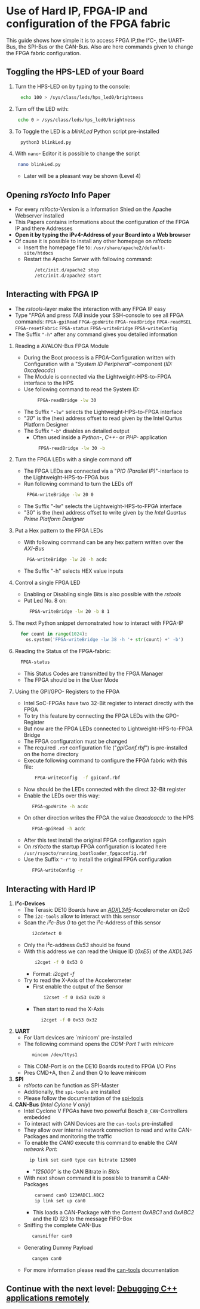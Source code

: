 # Use of Hard IP, FPGA-IP and configuration of the FPGA fabric
This guide shows how simple it is to access FPGA IP,the I²C-, the UART-Bus, the SPI-Bus or the CAN-Bus.
Also are here commands given to change the FPGA fabric configuration.

## Toggling the HPS-LED of your Board
1. Turn the HPS-LED on by typing to the console:
    ```bash
      echo 100 > /sys/class/leds/hps_led0/brightness
    ```
2.  Turn off the LED with:
    ```bash
     echo 0 > /sys/class/leds/hps_led0/brightness
    ```
3. To Toggle the LED is a *blinkLed* Python script pre-installed
    ```bash 
      python3 blinkLed.py
    ```
4. With `nano`- Editor it is possible to change the script
    ```bash 
     nano blinkLed.py
   ```
   * Later will be a pleasant way be shown (Level 4) 
   
## Opening *rsYocto* Info Paper 
  * For every *rsYocto*-Version is a Information Shied on the Apache Webserver installed
  * This Papers contains informations about the configuration of the FPGA IP and there Addresses 
  * **Open it by typing the iPv4-Address of your Board into a Web browser**
  * Of cause it is possible  to install any other homepage on *rsYocto*
     * Insert the homepage file to: `/usr/share/apache2/default-site/htdocs`
     * Restart the Apache Server with following command:
        ````bash
            /etc/init.d/apache2 stop
            /etc/init.d/apache2 start
        ````
## Interacting with FPGA IP
  * The *rstools*-layer make the interaction with any FPGA IP easy
  * Type "*FPGA* and press *TAB* inside your SSH-console to see all FPGA commands:
  `FPGA-gpiRead` `FPGA-gpoWrite` `FPGA-readBridge` `FPGA-readMSEL` `FPGA-resetFabric`
  `FPGA-status` `FPGA-writeBridge` `FPGA-writeConfig`
  * The Suffix `"-h"` after any command gives you detailed information   
  
  1. Reading a AVALON-Bus FPGA Module
      * During the Boot process is a FPGA-Configuration written with Configuration with a "*System ID Peripheral*"-component (*ID: 0xcafeacdc*)
      * The Module is connected via the Lightweight-HPS-to-FPGA interface to the HPS
      * Use following command to read the System ID:
        ```bash
             FPGA-readBridge -lw 30
        ```
      * The Suffix `"-lw"` selects the Lightweight-HPS-to-FPGA interface
      * "*30*" is the (hex) address offset to read given by the Intel Qurtus Platform Designer
      * The Suffix `"-b"` disables an detailed output
        * Often used inside a *Python-*, *C++-* or *PHP-* application
           ```bash
             FPGA-readBridge -lw 30 -b
           ```
  2. Turn the FPGA LEDs with a single command off
      * The FPGA LEDs are connected via a "*PIO (Parallel IP)*"-interface to the Lightweight-HPS-to-FPGA bus
      * Run following command to turn the LEDs off
          ```bash
           FPGA-writeBridge -lw 20 0
          ```
      * The Suffix "-lw" selects the Lightweight-HPS-to-FPGA interface
      * "30" is the (hex) address offset to write given by the *Intel Quartus Prime Platform Designer*
      
  3. Put a Hex pattern to the FPGA LEDs
      * With following command can be any hex pattern written over the *AXI-Bus* 
        ```bash
         PGA-writeBridge -lw 20 -h acdc
        ```
       * The Suffix "-h" selects HEX value inputs 
  4. Control a single FPGA LED
      * Enabling or Disabling single Bits is also possible with the *rstools* 
      * Put Led No. 8 on:  
         ```bash
           FPGA-writeBridge -lw 20 -b 8 1
         ```
  5. The next Python snippet demonstrated how to interact with FPGA-IP 
        ````python
          for count in range(1024):
            os.system('FPGA-writeBridge -lw 38 -h '+ str(count) +' -b')
        ````
  6. Reading the Status of the FPGA-fabric:
        ```bash
          FPGA-status
        ````
      * This Status Codes are transmitted by the FPGA Manager
      * The FPGA should be in the User Mode
7. Using the GPI/GPO- Registers to the FPGA 
    * Intel SoC-FPGAs have two 32-Bit register to interact directly with the FPGA 
    * To try this feature by connecting the FPGA LEDs with the GPO-Register
    * But now are the FPGA LEDs connected to Lightweight-HPS-to-FPGA Bridge
    * The FPGA configuration must be changed
    * The required `.rbf` configuration file ("*gpiConf.rbf*") is pre-installed on the home directory
    * Execute following command to configure the FPGA fabric with this file:
        ```bash
            FPGA-writeConfig  -f gpiConf.rbf
        ```
    * Now should be the LEDs connected with the direct 32-Bit register
    * Enable the LEDs over this way:
        ```bash
           FPGA-gpoWrite -h acdc
        ```
    * On other direction writes the FPGA the value *0xacdcacdc* to the HPS
        ```bash
           FPGA-gpiRead -h acdc
        ```
     * After this test install the original FPGA configuration again
     * On *rsYocto* the startup FPGA configuration is located here `/usr/rsyocto/running_bootloader_fpgaconfig.rbf`
     * Use the Suffix `"-r"` to install the original FPGA configuration 
        ```bash
           FPGA-writeConfig -r 
        ```
 ## Interacting with Hard IP
1. **I²c-Devices** 
    * The Terasic DE10 Boards have an [*ADXL345*](https://www.analog.com/en/products/adxl345.html)-Accelerometer on i2c0
    * The `i2c-tools` allow to interact with this sensor
    * Scan the *i²c-Bus 0* to get the i²c-Address of this sensor 
        ```bash
           i2cdetect 0 
        ```
    * Only the i²c-address *0x53* should be found
    * With this address we can read the Unique ID (*0xE5*) of the *AXDL345*
        ```bash
            i2cget -f 0 0x53 0
        ```
        * Format: *i2cget -f <Bus Number> <i2c-Addess> <Address>*
    * Try to read the X-Axis of the Accelerometer
        *   First enable the output of the Sensor
            ```bash
                i2cset -f 0 0x53 0x2D 8
            ```
        *   Then start to read the X-Axis
            ```bash
               i2cget -f 0 0x53 0x32
            ```
2. **UART**     
    * For Uart devices are `minicom' pre-installed
    * The following command opens the *COM-Port 1* with *minicom*
         ```bash
            mincom /dev/ttys1
         ```
    * This COM-Port is on the DE10 Boards routed to FPGA I/O Pins
    * Pres CMD+A, then Z and then Q to leave minicom 
3. **SPI**
    * *rsYocto* can be function as SPI-Master 
    * Additionally, the `spi-tools` are installed
    * Please follow the documentation of the [spi-tools](https://github.com/cpb-/spi-tools)
4. **CAN-Bus** (*Intel Cylone V only*)
    * Intel Cyclone V FPGAs have two powerful Bosch `D_CAN`-Controllers embedded
    * To interact with CAN Devices are the `can-tools` pre-installed
    * They allow over internal network connection to read and write CAN-Packages and monitoring the traffic 
    * To enable the *CAN0* execute this command to enable the *CAN network Port*:
        ```bash
          ip link set can0 type can bitrate 125000
         ```
        * "*125000*" is the CAN Bitrate in *Bit/s*
    * With next shown command it is possible to transmit a CAN-Packages
        ```bash
            cansend can0 123#ADC1.ABC2
            ip link set up can0
        ```
        * This loads a CAN-Package with the Content *0xABC1* and *0xABC2* and the ID *123* to the message FIFO-Box
    * Sniffing the complete CAN-Bus
         ```bash
            cansniffer can0
         ```
    * Generating Dummy Payload 
        ```bash
           cangen can0
        ```
    * For more information please read the [can-tools](https://github.com/linux-can/can-utils) documentation
    
 
 ## Continue with the next level: [Debugging C++ applications remotely](3_CPP.md)
